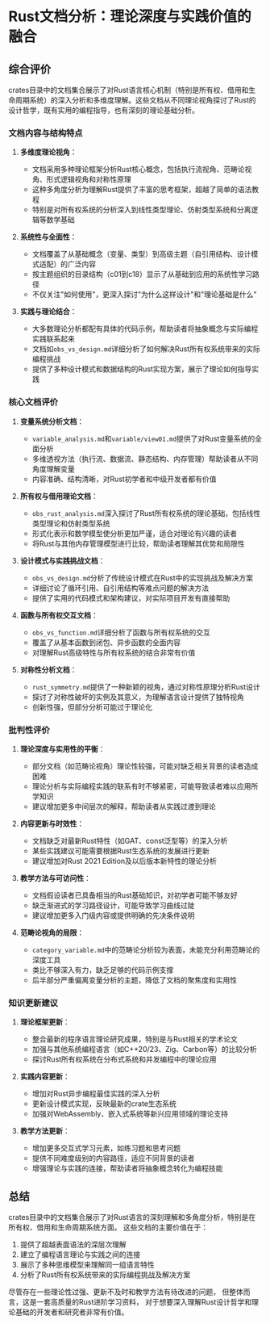 # Rust文档分析：理论深度与实践价值的融合

## 综合评价

crates目录中的文档集合展示了对Rust语言核心机制（特别是所有权、借用和生命周期系统）的深入分析和多维度理解。这些文档从不同理论视角探讨了Rust的设计哲学，既有实用的编程指导，也有深刻的理论基础分析。

### 文档内容与结构特点

1. **多维度理论视角**：
   - 文档采用多种理论框架分析Rust核心概念，包括执行流视角、范畴论视角、形式逻辑视角和对称性原理
   - 这种多角度分析为理解Rust提供了丰富的思考框架，超越了简单的语法教程
   - 特别是对所有权系统的分析深入到线性类型理论、仿射类型系统和分离逻辑等数学基础

2. **系统性与全面性**：
   - 文档覆盖了从基础概念（变量、类型）到高级主题（自引用结构、设计模式适配）的广泛内容
   - 按主题组织的目录结构（c01到c18）显示了从基础到应用的系统性学习路径
   - 不仅关注"如何使用"，更深入探讨"为什么这样设计"和"理论基础是什么"

3. **实践与理论结合**：
   - 大多数理论分析都配有具体的代码示例，帮助读者将抽象概念与实际编程实践联系起来
   - 文档如`obs_vs_design.md`详细分析了如何解决Rust所有权系统带来的实际编程挑战
   - 提供了多种设计模式和数据结构的Rust实现方案，展示了理论如何指导实践

### 核心文档评价

1. **变量系统分析文档**：
   - `variable_analysis.md`和`variable/view01.md`提供了对Rust变量系统的全面分析
   - 多维透视方法（执行流、数据流、静态结构、内存管理）帮助读者从不同角度理解变量
   - 内容准确、结构清晰，对Rust初学者和中级开发者都有价值

2. **所有权与借用理论文档**：
   - `obs_rust_analysis.md`深入探讨了Rust所有权系统的理论基础，包括线性类型理论和仿射类型系统
   - 形式化表示和数学模型使分析更加严谨，适合对理论有兴趣的读者
   - 将Rust与其他内存管理模型进行比较，帮助读者理解其优势和局限性

3. **设计模式与实践挑战文档**：
   - `obs_vs_design.md`分析了传统设计模式在Rust中的实现挑战及解决方案
   - 详细讨论了循环引用、自引用结构等难点问题的解决方法
   - 提供了实用的代码模式和架构建议，对实际项目开发有直接帮助

4. **函数与所有权交互文档**：
   - `obs_vs_function.md`详细分析了函数与所有权系统的交互
   - 覆盖了从基本函数到闭包、异步函数的全面内容
   - 对理解Rust高级特性与所有权系统的结合非常有价值

5. **对称性分析文档**：
   - `rust_symmetry.md`提供了一种新颖的视角，通过对称性原理分析Rust设计
   - 探讨了对称性破坏的实例及其意义，为理解语言设计提供了独特视角
   - 创新性强，但部分分析可能过于理论化

### 批判性评价

1. **理论深度与实用性的平衡**：
   - 部分文档（如范畴论视角）理论性较强，可能对缺乏相关背景的读者造成困难
   - 理论分析与实际编程实践的联系有时不够紧密，可能导致读者难以应用所学知识
   - 建议增加更多中间层次的解释，帮助读者从实践过渡到理论

2. **内容更新与时效性**：
   - 文档缺乏对最新Rust特性（如GAT、const泛型等）的深入分析
   - 某些实践建议可能需要根据Rust生态系统的发展进行更新
   - 建议增加对Rust 2021 Edition及以后版本新特性的理论分析

3. **教学方法与可访问性**：
   - 文档假设读者已具备相当的Rust基础知识，对初学者可能不够友好
   - 缺乏渐进式的学习路径设计，可能导致学习曲线过陡
   - 建议增加更多入门级内容或提供明确的先决条件说明

4. **范畴论视角的局限**：
   - `category_variable.md`中的范畴论分析较为表面，未能充分利用范畴论的深度工具
   - 类比不够深入有力，缺乏足够的代码示例支撑
   - 后半部分严重偏离变量分析的主题，降低了文档的聚焦度和实用性

### 知识更新建议

1. **理论框架更新**：
   - 整合最新的程序语言理论研究成果，特别是与Rust相关的学术论文
   - 加强与其他系统编程语言（如C++20/23、Zig、Carbon等）的比较分析
   - 探讨Rust所有权系统在分布式系统和并发编程中的理论应用

2. **实践内容更新**：
   - 增加对Rust异步编程最佳实践的深入分析
   - 更新设计模式实现，反映最新的crate生态系统
   - 加强对WebAssembly、嵌入式系统等新兴应用领域的理论支持

3. **教学方法更新**：
   - 增加更多交互式学习元素，如练习题和思考问题
   - 提供不同难度级别的内容路径，适应不同背景的读者
   - 增强理论与实践的连接，帮助读者将抽象概念转化为编程技能

## 总结

crates目录中的文档集合展示了对Rust语言的深刻理解和多角度分析，特别是在所有权、借用和生命周期系统方面。
这些文档的主要价值在于：

1. 提供了超越表面语法的深层次理解
2. 建立了编程语言理论与实践之间的连接
3. 展示了多种思维模型来理解同一组语言特性
4. 分析了Rust所有权系统带来的实际编程挑战及解决方案

尽管存在一些理论性过强、更新不及时和教学方法有待改进的问题，
但整体而言，这是一套高质量的Rust进阶学习资料，
对于想要深入理解Rust设计哲学和理论基础的开发者和研究者非常有价值。

